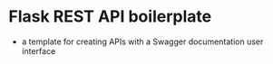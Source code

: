 # Flask REST API boilerplate
- a template for creating APIs with a Swagger documentation user interface
